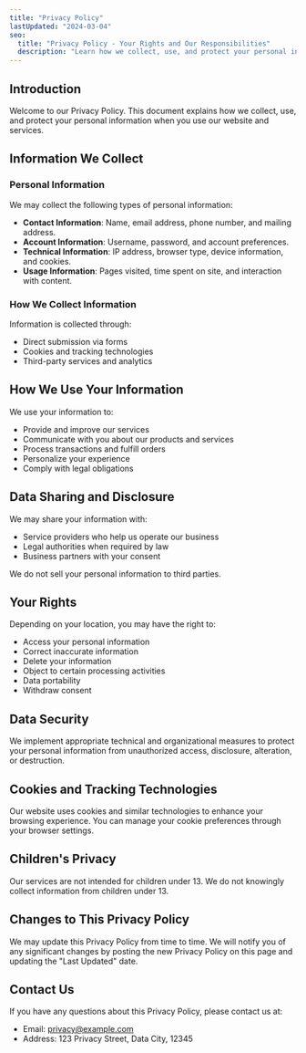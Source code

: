 ```yaml
---
title: "Privacy Policy"
lastUpdated: "2024-03-04"
seo:
  title: "Privacy Policy - Your Rights and Our Responsibilities"
  description: "Learn how we collect, use, and protect your personal information in compliance with data protection regulations."
---
```


## Introduction

Welcome to our Privacy Policy. This document explains how we collect, use, and protect your personal information when you use our website and services.

## Information We Collect

### Personal Information

We may collect the following types of personal information:

- **Contact Information**: Name, email address, phone number, and mailing address.
- **Account Information**: Username, password, and account preferences.
- **Technical Information**: IP address, browser type, device information, and cookies.
- **Usage Information**: Pages visited, time spent on site, and interaction with content.

### How We Collect Information

Information is collected through:

- Direct submission via forms
- Cookies and tracking technologies
- Third-party services and analytics

## How We Use Your Information

We use your information to:

- Provide and improve our services
- Communicate with you about our products and services
- Process transactions and fulfill orders
- Personalize your experience
- Comply with legal obligations

## Data Sharing and Disclosure

We may share your information with:

- Service providers who help us operate our business
- Legal authorities when required by law
- Business partners with your consent

We do not sell your personal information to third parties.

## Your Rights

Depending on your location, you may have the right to:

- Access your personal information
- Correct inaccurate information
- Delete your information
- Object to certain processing activities
- Data portability
- Withdraw consent

## Data Security

We implement appropriate technical and organizational measures to protect your personal information from unauthorized access, disclosure, alteration, or destruction.

## Cookies and Tracking Technologies

Our website uses cookies and similar technologies to enhance your browsing experience. You can manage your cookie preferences through your browser settings.

## Children's Privacy

Our services are not intended for children under 13. We do not knowingly collect information from children under 13.

## Changes to This Privacy Policy

We may update this Privacy Policy from time to time. We will notify you of any significant changes by posting the new Privacy Policy on this page and updating the "Last Updated" date.

## Contact Us

If you have any questions about this Privacy Policy, please contact us at:

- Email: privacy@example.com
- Address: 123 Privacy Street, Data City, 12345 